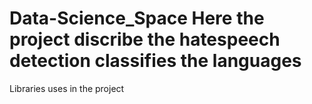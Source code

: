 # Data-Science_Space Here the project discribe the hatespeech detection classifies the languages
Libraries uses in the project 
